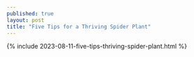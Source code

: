 ```yaml
---
published: true
layout: post
title: "Five Tips for a Thriving Spider Plant"
---
```

{% include 2023-08-11-five-tips-thriving-spider-plant.html %}

